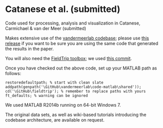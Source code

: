 # Catanese et al. (submitted)
Code used for processing, analysis and visualization in Catanese,
Carmichael & van der Meer (submitted)

Makes extensive use of the
[vandermeerlab codebase](https://github.com/mvdm/vandermeerlab);
please use
[this release](https://github.com/mvdm/vandermeerlab/releases/tag/v1.1)
if you want to be sure you are using the same code that generated the
results in the paper.

You will also need the [FieldTrip toolbox](http://www.fieldtriptoolbox.org/); we used [this commit](https://github.com/fieldtrip/fieldtrip/commit/a93aa21f4f65f933da5254f20265f8b8489668fe). 

Once you have checked out the above code, set up your MATLAB path as follows:

```
restoredefaultpath; % start with clean slate
addpath(genpath('\GitHub\vandermeerlab\code-matlab\shared'));
cd('\GitHub\fieldtrip'); % remember to replace paths with yours
ft_defaults; % warning can be ignored
```

We used MATLAB R2014b running on 64-bit Windows 7.

The original data sets, as well as wiki-based tutorials introducing
the codebase architecture, are available on request.

